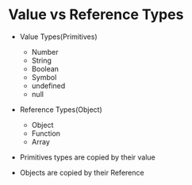 # Value vs Reference Types
- Value Types(Primitives)
  - Number
  - String 
  - Boolean 
  - Symbol
  - undefined
  - null
- Reference Types(Object)
  - Object 
  - Function
  - Array  

- Primitives types are copied by their value
- Objects are copied by their Reference
